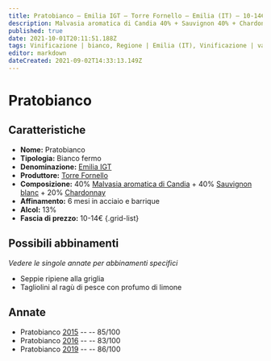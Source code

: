 ```yaml
---
title: Pratobianco – Emilia IGT – Torre Fornello – Emilia (IT) – 10-14€ – 3★
description: Malvasia aromatica di Candia 40% + Sauvignon 40% + Chardonnay 20% | Seppie ripiene alla griglia – Tagliolini al ragù di pesce con profumo di limone
published: true
date: 2021-10-01T20:11:51.188Z
tags: Vinificazione | bianco, Regione | Emilia (IT), Vinificazione | varietale, Vinificazione | fermo, Valutazioni | 3 stelle, Vitigni | Malvasia di Candia aromatica, Vitigni | Sauvignon blanc, Vitigni | Chardonnay, Alimento | Seppie, Cottura | alla griglia, Prezzi | 10-14€, Alimento | pasta, Alimento-dettagli | tagliolini, Aromatizzazione | al ragù di pesce
editor: markdown
dateCreated: 2021-09-02T14:33:13.149Z
---
```


# Pratobianco

## Caratteristiche
- **Nome:** Pratobianco
- **Tipologia:** Bianco fermo
- **Denominazione:** [Emilia IGT](/denominazioni/Italia/Emilia/IGT-Emilia)
- **Produttore:** [Torre Fornello](/produttori/Italia/Emilia/Torre-Fornello) 
- **Composizione:** 40% [Malvasia aromatica di Candia](/vitigni/Italia/bacca-bianca/malvasia-di-candia-aromatica) + 40% [Sauvignon blanc](/vitigni/Francia/bacca-bianca/sauvignon-blanc) + 20% [Chardonnay](/vitigni/Francia/bacca-bianca/chardonnay) 
- **Affinamento:** 6 mesi in acciaio e barrique
- **Alcol:** 13%
- **Fascia di prezzo:** 10-14€
{.grid-list}



## Possibili abbinamenti
*Vedere le singole annate per abbinamenti specifici*

- Seppie ripiene alla griglia
- Tagliolini al ragù di pesce con profumo di limone

## Annate
- Pratobianco [2015](/vini/Italia/Emilia/Torre-Fornello/Pratobianco/2015) -- <span class="star-3"></span> -- 85/100
- Pratobianco [2016](/vini/Italia/Emilia/Torre-Fornello/Pratobianco/2016) -- <span class="star-2"></span> -- 83/100
- Pratobianco [2019](/vini/Italia/Emilia/Torre-Fornello/Pratobianco/2019) -- <span class="star-3"></span> -- 86/100